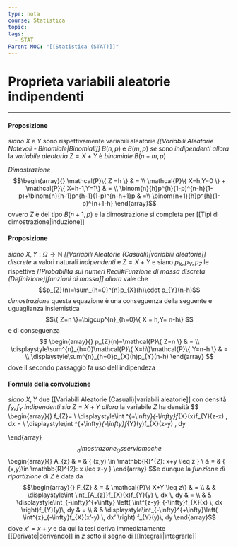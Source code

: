 ```yaml
---
type: nota
course: Statistica
topic: 
tags:
  - STAT
Parent MOC: "[[Statistica (STAT)]]"
---
```

# Proprieta variabili aleatorie indipendenti
---

#### Proposizione
_siano_ $X$ e $Y$ sono rispettivamente variabili aleatorie _[[Variabili Aleatorie Notevoli - Binomiale|Binomiali]]_ $B(n,p)$ e $B(m,p)$ 
_se_ sono _indipendenti_ 
_allora_ la _variabile aleatoria_ $Z= X+Y$ è _binomiale_ $B(n+m,p)$ 

_Dimostrazione_
	$$\begin{array}{}
	\mathcal{P}\{ Z =h \}  & =  \\
\mathcal{P}\{ X=h,Y=0 \} + \mathcal{P}\{ X=h-1,Y=1\} & = \\
\binom{n}{h}p^{h}(1-p)^{n-h}(1-p)+\binom{n}{h-1}p^{h-1}(1-p)^{n-h+1}p  & =\\
\binom{n+1}{h}p^{h}(1-p)^{n+1-h}
\end{array}$$
ovvero $Z$ è del tipo $B(n+1,p)$ e la dimostrazione si completa per [[Tipi di dimostrazione|induzione]]




#### Proposizione
_siano_  $X,Y:\Omega \rightarrow \mathbb{N}$  _[[Variabili Aleatorie (Casuali)|variabili aleatorie]] discrete_ a valori naturali  _indipendenti_ e $Z=X+Y$ e siano $p_{X},p_{Y},p_{Z}$ le rispettive _[[Probabilita sui numeri Reali#Funzione di massa discreta (Definizione)|funzioni di massa]]_
_allora_ vale che $$p_{Z}(n)=\sum_{h=0}^{n}p_{X}(h)\cdot p_{Y}(n-h)$$ 
_dimostrazione_
	questa equazione è una conseguenza della seguente e uguaglianza insiemistica$$\{ Z=n \}=\bigcup^{n}_{h=0}\{ X = h,Y= n-h\} $$e di conseguenza $$
	\begin{array}{}
    p_{Z}(n)=\mathcal{P}\{ Z=n \} & = \\
\displaystyle\sum^{n}_{h=0}\mathcal{P}\{ X=h\}\mathcal{P}\{ Y=n-h \}  & = \\
\displaystyle\sum^{n}_{h=0}p_{X}(h)p_{Y}(n-h)
\end{array}
$$
dove il secondo passaggio fa uso dell indipendeza




#### Formula della convoluzione
_siano_ $X,Y$ due [[Variabili Aleatorie (Casuali)|variabili aleatorie]] con densità $f_{X},f_{Y}$ _indipendenti_ 
_sia_ $Z=X+Y$ 
_allora_ la variabile $Z$ ha densità $$
\begin{array}{}
f_{Z}= \\
\displaystyle\int ^{+\infty}_{-\infty}f_{X}(x)f_{Y}(z-x) \, dx = \\
\displaystyle\int ^{+\infty}_{-\infty}f_{Y}(y)f_{X}(z-y) \, dy 

\end{array}
$$
_dimostrazone_
	Osserviamo che $$
	\begin{array}{}
	A_{z} & = & \{ (x,y) \in  \mathbb{R}^{2}: x+y \leq z \} \\
 & = &  \{ (x,y)\in  \mathbb{R}^{2}: x \leq z-y \}
   \end{array}
	$$e dunque la _funzione di ripartizione_ di $Z$ è data da $$\begin{array}{}
F_{Z}  & = & \mathcal{P}\{ X+Y \leq z\}  & = \\ &  & 
\displaystyle\int \int_{A_{z}}f_{X}(x)f_{Y}(y)  \, dx  \, dy  & = \\ &  & 
\displaystyle\int_{-\infty}^{+\infty}  \left( \int^{z-y}_{-\infty}f_{X}(x)  \, dx  \right)f_{Y}(y)\, dy  & = \\ &  & 
\displaystyle\int_{-\infty}^{+\infty}\left( \int^{z}_{-\infty}f_{X}(x’-y)  \, dx’  \right)  f_{Y}(y)\, dy 
\end{array}$$
dove $x’=x+y$ e da qui la tesi deriva immediatamente [[Derivate|derivando]] in $z$ sotto il segno di [[Integrali|integrarle]] 

